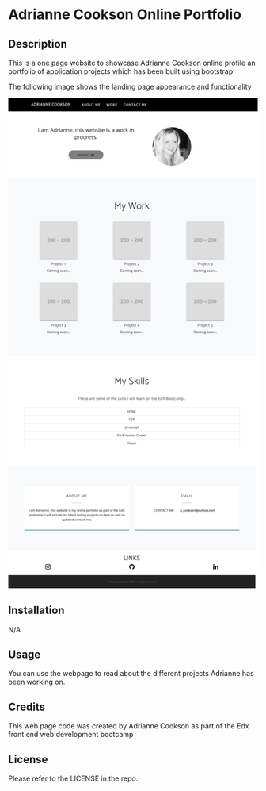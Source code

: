 # Adrianne Cookson Online Portfolio

## Description

This is a one page website to showcase Adrianne Cookson online profile an portfolio of application projects which has been built using bootstrap

The following image shows the landing page appearance and functionality

![An image of the portfolio website landing page appearance and functionality.](/assets/images/screenshot-page.png)


## Installation

N/A

## Usage

You can use the webpage to read about the different projects Adrianne has been working on.

## Credits

This web page code was created by Adrianne Cookson as part of the Edx front end web development bootcamp

## License

Please refer to the LICENSE in the repo.

